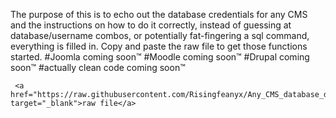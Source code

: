 
The purpose of this is to echo out the database credentials for any CMS and the instructions on how to do it correctly, instead of guessing at database/username combos, or potentially fat-fingering a sql command, everything is filled in. Copy and paste the raw file to get those functions started. 
	#Joomla coming soon™
	#Moodle coming soon™
	#Drupal coming soon™ 
	#actually clean code coming soon™


```
 <a href="https://raw.githubusercontent.com/Risingfeanyx/Any_CMS_database_dump/master/main.sh" target="_blank">raw file</a>

```
